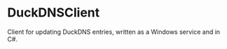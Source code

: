 DuckDNSClient
=============

Client for updating DuckDNS entries, written as a Windows service and in C#.
